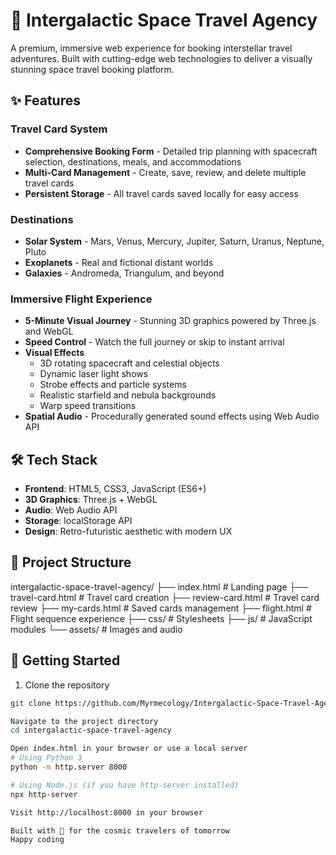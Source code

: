 # 🚀 Intergalactic Space Travel Agency

A premium, immersive web experience for booking interstellar travel adventures. Built with cutting-edge web technologies to deliver a visually stunning space travel booking platform.

## ✨ Features

### Travel Card System
- **Comprehensive Booking Form** - Detailed trip planning with spacecraft selection, destinations, meals, and accommodations
- **Multi-Card Management** - Create, save, review, and delete multiple travel cards
- **Persistent Storage** - All travel cards saved locally for easy access

### Destinations
- **Solar System** - Mars, Venus, Mercury, Jupiter, Saturn, Uranus, Neptune, Pluto
- **Exoplanets** - Real and fictional distant worlds
- **Galaxies** - Andromeda, Triangulum, and beyond

### Immersive Flight Experience
- **5-Minute Visual Journey** - Stunning 3D graphics powered by Three.js and WebGL
- **Speed Control** - Watch the full journey or skip to instant arrival
- **Visual Effects**
  - 3D rotating spacecraft and celestial objects
  - Dynamic laser light shows
  - Strobe effects and particle systems
  - Realistic starfield and nebula backgrounds
  - Warp speed transitions
- **Spatial Audio** - Procedurally generated sound effects using Web Audio API

## 🛠️ Tech Stack

- **Frontend**: HTML5, CSS3, JavaScript (ES6+)
- **3D Graphics**: Three.js + WebGL
- **Audio**: Web Audio API
- **Storage**: localStorage API
- **Design**: Retro-futuristic aesthetic with modern UX

## 📁 Project Structure

intergalactic-space-travel-agency/
├── index.html              # Landing page
├── travel-card.html        # Travel card creation
├── review-card.html        # Travel card review
├── my-cards.html          # Saved cards management
├── flight.html            # Flight sequence experience
├── css/                   # Stylesheets
├── js/                    # JavaScript modules
└── assets/                # Images and audio

## 🚀 Getting Started

1. Clone the repository
```bash
git clone https://github.com/Myrmecology/Intergalactic-Space-Travel-Agency.git

Navigate to the project directory
cd intergalactic-space-travel-agency

Open index.html in your browser or use a local server
# Using Python 3
python -m http.server 8000

# Using Node.js (if you have http-server installed)
npx http-server

Visit http://localhost:8000 in your browser

Built with 💫 for the cosmic travelers of tomorrow
Happy coding

